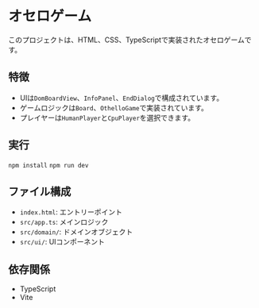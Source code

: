 # オセロゲーム

このプロジェクトは、HTML、CSS、TypeScriptで実装されたオセロゲームです。

## 特徴

-   UIは`DomBoardView`、`InfoPanel`、`EndDialog`で構成されています。
-   ゲームロジックは`Board`、`OthelloGame`で実装されています。
-   プレイヤーは`HumanPlayer`と`CpuPlayer`を選択できます。

## 実行

`npm install`
`npm run dev`

## ファイル構成

-   `index.html`: エントリーポイント
-   `src/app.ts`: メインロジック
-   `src/domain/`: ドメインオブジェクト
-   `src/ui/`: UIコンポーネント

## 依存関係

-   TypeScript
-   Vite
